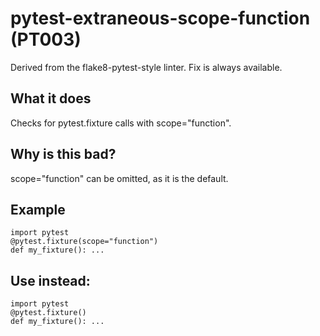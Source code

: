 # pytest-extraneous-scope-function (PT003)
Derived from the flake8-pytest-style linter.
Fix is always available.
## What it does
Checks for pytest.fixture calls with scope="function".
## Why is this bad?
scope="function" can be omitted, as it is the default.
## Example
```
import pytest
@pytest.fixture(scope="function")
def my_fixture(): ...
```
## Use instead:
```
import pytest
@pytest.fixture()
def my_fixture(): ...
```